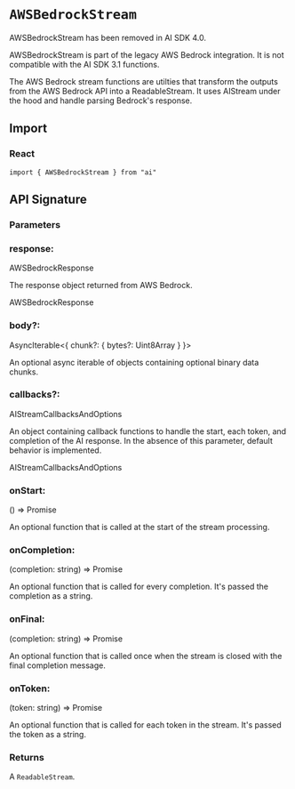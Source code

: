 # `AWSBedrockStream`

AWSBedrockStream has been removed in AI SDK 4.0.

AWSBedrockStream is part of the legacy AWS Bedrock integration. It is not
compatible with the AI SDK 3.1 functions.

The AWS Bedrock stream functions are utilties that transform the outputs from the AWS Bedrock API into a ReadableStream. It uses AIStream under the hood and handle parsing Bedrock's response.

## Import

### React

```
import { AWSBedrockStream } from "ai"
```

## API Signature

### Parameters

### response:

AWSBedrockResponse

The response object returned from AWS Bedrock.

AWSBedrockResponse

### body?:

AsyncIterable<{ chunk?: { bytes?: Uint8Array } }>

An optional async iterable of objects containing optional binary data chunks.

### callbacks?:

AIStreamCallbacksAndOptions

An object containing callback functions to handle the start, each token, and completion of the AI response. In the absence of this parameter, default behavior is implemented.

AIStreamCallbacksAndOptions

### onStart:

() => Promise<void>

An optional function that is called at the start of the stream processing.

### onCompletion:

(completion: string) => Promise<void>

An optional function that is called for every completion. It's passed the completion as a string.

### onFinal:

(completion: string) => Promise<void>

An optional function that is called once when the stream is closed with the final completion message.

### onToken:

(token: string) => Promise<void>

An optional function that is called for each token in the stream. It's passed the token as a string.

### Returns

A `ReadableStream`.
